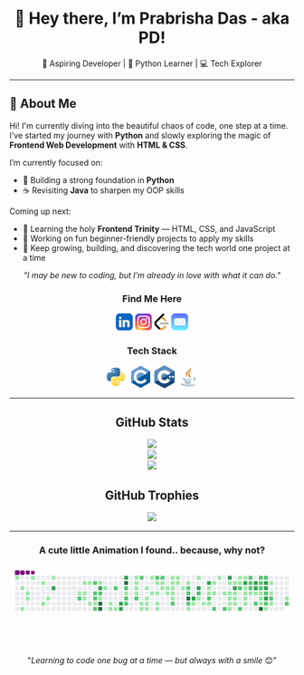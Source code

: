 <div align="center">

# 👋 Hey there, I’m Prabrisha Das - aka PD!

🌸 Aspiring Developer | 🐍 Python Learner | 💻 Tech Explorer  
<hr>
</div>

## 💫 About Me

Hi! I'm currently diving into the beautiful chaos of code, one step at a time.<br>
I’ve started my journey with **Python** and slowly exploring the magic of **Frontend Web Development** with **HTML & CSS**.  

I’m currently focused on:
- 🐍 Building a strong foundation in **Python**
- ☕ Revisiting **Java** to sharpen my OOP skills

Coming up next:
- 🎨 Learning the holy **Frontend Trinity** — HTML, CSS, and JavaScript  
- 🧪 Working on fun beginner-friendly projects to apply my skills  
- 🚀 Keep growing, building, and discovering the tech world one project at a time

<div align="center">

*"I may be new to coding, but I’m already in love with what it can do."*

<h3> Find Me Here </h3>

<a href="https://linkedin.com/in/prabrishadas"><img src="assets/findme/linkedin.svg" alt="LinkedIn" height="30" /></a>
<a href="https://instagram.com/prabrishadas"><img src="assets/findme/instagram.svg" alt="Instagram" height="30" /></a>
<a href="https://www.leetcode.com/prabrishadas"><picture><source media="(prefers-color-scheme: dark)" srcset="assets/findme/leetcode_dark.png" /><source media="(prefers-color-scheme: light)" srcset="assets/findme/leetcode_light.png" /><img src="assets/findme/leetcode_light.png" alt="LeetCode" height="30" /></picture></a>
<a href="mailto:prabrishadas05@gmail.com"><img src="assets/findme/mail.png" alt="Email MG" height="30" /></a>

<h3> Tech Stack </h3>

<a href="https://www.python.org"><img src="assets/skills/python.svg" alt="Python" height="40" /></a>
<a href="https://www.cprogramming.com"><img src="assets/skills/c.svg" alt="C Language" height="40" /></a>
<a href="https://isocpp.org/"><img src="assets/skills/cpp.svg" alt="Cpp Language" height="40" /></a>
<a href="https://www.java.com/en/"><img src="assets/skills/java.png" alt="Java Language" width="40"/></a>

<hr>

## GitHub Stats 

<picture>
  <source media="(prefers-color-scheme: dark)" srcset="https://github-readme-stats.vercel.app/api/top-langs/?username=Pdas2506&theme=radical&hide_border=false&show_icons=true&border_radius=25&layout=compact" />
  <source media="(prefers-color-scheme: light)" srcset="https://github-readme-stats.vercel.app/api/top-langs/?username=Pdas2506&theme=buefy&hide_border=false&show_icons=true&border_radius=25&layout=compact&border_color=a8a8a8" />
  <img src="https://github-readme-stats.vercel.app/api/top-langs/?username=Pdas2506&theme=default&hide_border=false&show_icons=true&border_radius=25&layout=compact&border_color=a8a8a8" />
</picture><br>
<picture>
  <source media="(prefers-color-scheme: dark)" srcset="https://github-readme-stats.vercel.app/api?username=Pdas2506&theme=radical&hide_border=false&show_icons=true&border_radius=25" />
  <source media="(prefers-color-scheme: light)" srcset="https://github-readme-stats.vercel.app/api?username=Pdas2506&theme=buefy&hide_border=false&show_icons=true&border_radius=25&border_color=a8a8a8" />
  <img src="https://github-readme-stats.vercel.app/api?username=Pdas2506&theme=default&hide_border=false&show_icons=true&border_radius=25&border_color=a8a8a8" />
</picture><br>
<picture>
  <source media="(prefers-color-scheme: dark)" srcset="https://github-readme-streak-stats.herokuapp.com/?user=Pdas2506&theme=radical&border_radius=25" />
  <source media="(prefers-color-scheme: light)" srcset="https://github-readme-streak-stats.herokuapp.com/?user=Pdas2506&theme=buefy&border_radius=25&border_color=a8a8a8" />
  <img src="https://github-readme-streak-stats.herokuapp.com/?user=Pdas2506&theme=default&border_radius=25&border_color=a8a8a8" />
</picture><br>

## GitHub Trophies 

<picture>
    <source media="(prefers-color-scheme: dark)" srcset="https://github-profile-trophy.vercel.app/?username=Pdas2506&theme=radical&no-frame=false&no-bg=false&margin-w=10" />
    <source media="(prefers-color-scheme: light)" srcset="https://github-profile-trophy.vercel.app/?username=Pdas2506&theme=default&no-frame=false&no-bg=false&margin-w=10&border_color=a8a8a8" />
    <img src="https://github-profile-trophy.vercel.app/?username=Pdas2506" />
</picture>

<hr>

<h3> A cute little Animation I found.. because, why not? </h3>

<picture>
  <source media="(prefers-color-scheme: dark)" srcset="assets/animations/snake_dark.svg" />
  <source media="(prefers-color-scheme: light)" srcset="assets/animations/snake_light.gif" />
  <img src="assets/animations/snake_light.gif" />
</picture>

<h1></h1>

"<i>Learning to code one bug at a time — but always with a smile </i>😊”
</div>
